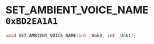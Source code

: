 # SET_AMBIENT_VOICE_NAME `0xBD2EA1A1`

```cpp
void SET_AMBIENT_VOICE_NAME(int _Unk0, int _Unk1);
```